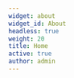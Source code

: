 ```yaml
---
widget: about
widget_id: About
headless: true
weight: 20
title: Home
active: true
author: admin
---
```


